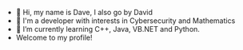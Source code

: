 - 👋 Hi, my name is Dave, I also go by David
- 👀 I'm a developer with interests in Cybersecurity and Mathematics
- 🌱 I’m currently learning C++, Java, VB.NET and Python. 
- Welcome to my profile!
<!---
dave0196/dave0196 is a ✨ special ✨ repository because its `README.md` (this file) appears on your GitHub profile.
You can click the Preview link to take a look at your changes.
--->
